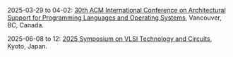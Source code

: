 2025-03-29 to 04-02: [30th ACM International Conference on Architectural Support for Programming Languages and Operating Systems](https://asplos-conference.org/2025/ "ASPLOS 2025 focuses on computer architecture and programming languages, with applications in scientific computing. Topics include hardware accelerators, parallel computing, and software optimization. Discussions cover architectures for physics simulations, machine learning, and high-performance computing in scientific research."), Vancouver, BC, Canada.

2025-06-08 to 12: [2025 Symposium on VLSI Technology and Circuits](https://www.vlsisymposium.org/ "The symposium focuses on VLSI technology and circuits, with applications in scientific computing. Topics include low-power circuits, memory technologies, and hardware for machine learning. It discusses advancements in chip design for high-performance computing, relevant to physics simulations and data processing in experiments."), Kyoto, Japan.

